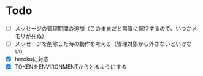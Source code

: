 # Todo

- [ ] メッセージの管理期間の追加（このままだと無限に保持するので、いつかメモリが死ぬ）
- [ ] メッセージを削除した時の動作を考える（管理対象から外さないといけない）
- [x] herokuに対応
- [x] TOKENをENVIRONMENTからとるようにする